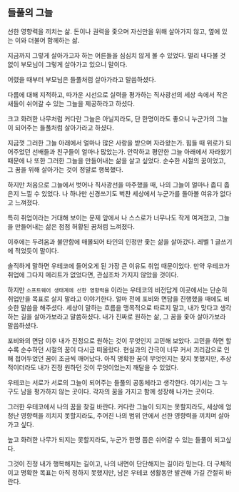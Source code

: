 
## 들풀의 그늘
선한 영향력을 끼치는 삶.
돈이나 권력을 좇으며 자신만을 위해 살아가지 않고, 옆에 있는 이와 더불어 함께하는 삶.

지금까지 그렇게 살아가고자 하는 어른들을 심심치 않게 볼 수 있었다. 멀리 내다볼 것 없이 부모님이 그렇게 살아가고 있으니 말이다.
<br>

어렸을 때부터 부모님은 들풀처럼 살아가라고 말씀하셨다.

다름에 대해 지적하고, 따가운 시선으로 실력을 평가하는 직사광선의 세상 속에서 
작은 새들이 쉬어갈 수 있는 그늘을 제공하라고 하셨다.

크고 화려한 나무처럼 커다란 그늘은 아닐지라도,
단 한명이라도 좋으니 누군가의 그늘이 되어주는 들풀처럼 살아가라고 하셨다.

지금껏 그러한 그늘 아래에서 얼마나 많은 사랑을 받으며 자라왔는가. 힘들 때 위로가 되어주었던 선배들과 친구들이 얼마나 많았는가. 안락하고 평안한 그늘 아래에서 자라왔기 때문에 나 또한 그러한 그늘을 만들어내는 삶을 살고 싶었다. 순수한 시절의 꿈이었고, 그 꿈을 위해 살아가는 것이 정말로 행복했다.
<br>

하지만 처음으로 그늘에서 벗어나 직사광선을 마주했을 때, 나의 그늘이 얼마나 좁디 좁은지 느낄 수 있었다.
나 하나만 신경쓰기도 벅찬 세상에서 누군가를 돌아볼 여유가 없다고 느껴졌다.

특히 취업이라는 거대해 보이는 문제 앞에서 나 스스로가 너무나도 작게 여겨졌고,
그늘을 만들어내는 삶은 점점 허황된 꿈처럼 느껴졌다.

이후에는 두려움과 불안함에 매몰되어 타인의 인정만 좇는 삶을 살아갔다. 레벨 1 글쓰기에 적었듯이 말이다.
<br>

솔직하게 말하면 우테코에 들어오게 된 가장 큰 이유도 취업 때문이었다.
만약 우테코가 취업에 그다지 메리트가 없었다면, 관심조차 가지지 않았을 것이다.

하지만 `소프트웨어 생태계에 선한 영향력을` 이라는 우테코의 비전답게 이곳에서는 단순히 취업만을 목표로 살지 말라고 이야기한다. 얼마 전에 포비와 면담을 진행했을 때에도 비슷한 말씀을 해주셨다. 세상이 말하는 흐름을 맹목적으로 따르지 말고, 내가 맞다고 생각하는 길을 살아가보라고 말씀하셨다. 내가 진짜로 원하는 삶, 그 꿈을 좇아 살아가보라 말씀하셨다.

포비와의 면담 이후 내가 진정으로 원하는 것이 무엇인지 고민해 보았다. 고민을 하면 할수록 순수하던 시절의 꿈이 다시금 떠올랐다. 현실과의 간극이 너무 커서 괴리감으로 인해 접어두었던 꿈이 조금씩 깨어났다. 아직 명확한 꿈이 무엇인지는 찾지 못했지만, 추상적이더라도 내가 진정 원하던 것이 무엇이었는지 깨달을 수 있었다.
<br>

우테코는 서로가 서로의 그늘이 되어주는 들풀의 공동체라고 생각한다. 여기서는 그 누구도 남을 평가하지 않는 곳이다. 각자의 꿈을 가지고 함께 성장해 나가는 곳이다.

그러한 우테코에서 나의 꿈을 찾길 바란다.
커다란 그늘이 되지는 못할지라도, 세상에 엄청난 영향력을 끼치지 못할지라도,
주어진 나의 범위 안에서 선한 영향력을 끼치며 살아가고 싶다.

높고 화려한 나무가 되지는 못할지라도, 누군가 한명 쯤은 쉬어갈 수 있는 들풀이 되고싶다.

그것이 진정 내가 행복해지는 길이고, 나의 내면이 단단해지는 길이라 믿는다.
더 구체적이고 명확한 목표는 아직 정하지 못했지만, 남은 우테코 생활동안 발견해 가길 간절히 바란다.
